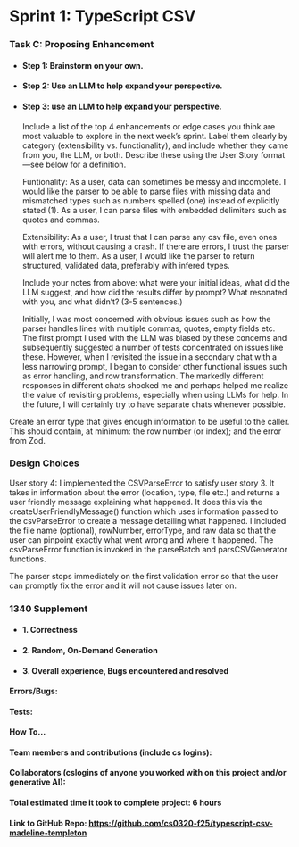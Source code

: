 # Sprint 1: TypeScript CSV

### Task C: Proposing Enhancement

- #### Step 1: Brainstorm on your own.

- #### Step 2: Use an LLM to help expand your perspective.

- #### Step 3: use an LLM to help expand your perspective.

    Include a list of the top 4 enhancements or edge cases you think are most valuable to explore in the next week’s sprint. Label them clearly by category (extensibility vs. functionality), and include whether they came from you, the LLM, or both. Describe these using the User Story format—see below for a definition. 
    
    Funtionality: 
    As a user, data can sometimes be messy and incomplete. I would like the parser to be able to parse files with missing data and mismatched types such as numbers spelled (one) instead of explicitly stated (1).
    As a user, I can parse files with embedded delimiters such as quotes and commas. 

    Extensibility: 
    As a user, I trust that I can parse any csv file, even ones with errors, without causing a crash. If there are errors, I trust the parser will alert me to them. 
    As a user, I would like the parser to return structured, validated data, preferably with infered types. 

    Include your notes from above: what were your initial ideas, what did the LLM suggest, and how did the results differ by prompt? What resonated with you, and what didn’t? (3-5 sentences.) 

    Initially, I was most concerned with obvious issues such as how the parser handles lines with multiple commas, quotes, empty fields etc. The first prompt I used with the LLM was biased by these concerns and subsequently suggested a number of tests concentrated on issues like these. However, when I revisited the issue in a secondary chat with a less narrowing prompt, I began to consider other functional issues such as error handling, and row transformation. The markedly different responses in different chats shocked me and perhaps helped me realize the value of revisiting problems, especially when using LLMs for help. In the future, I will certainly try to have separate chats whenever possible. 

Create an error type that gives enough information to be useful to the caller. This should contain, at minimum: 
the row number (or index); and 
the error from Zod. 

### Design Choices
User story 4: I implemented the CSVParseError to satisfy user story 3. It takes in information about the error (location, type, file etc.) and returns a user friendly message explaining what happened. It does this via the createUserFriendlyMessage() function which uses information passed to the csvParseError to create a message detailing what happened. I included the file name (optional), rowNumber, errorType, and raw data so that the user can pinpoint exactly what went wrong and where it happened. The csvParseError function is invoked in the parseBatch and parsCSVGenerator functions. 

The parser stops immediately on the first validation error so that the user can promptly fix the error and it will not cause issues later on. 

### 1340 Supplement

- #### 1. Correctness

- #### 2. Random, On-Demand Generation

- #### 3. Overall experience, Bugs encountered and resolved

#### Errors/Bugs:
#### Tests:
#### How To…

#### Team members and contributions (include cs logins):

#### Collaborators (cslogins of anyone you worked with on this project and/or generative AI):
#### Total estimated time it took to complete project: 6 hours
#### Link to GitHub Repo:  https://github.com/cs0320-f25/typescript-csv-madeline-templeton
